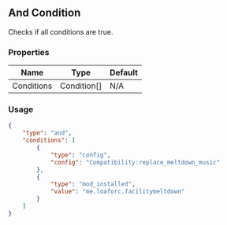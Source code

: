 ## And Condition
Checks if all conditions are true.

### Properties
| Name | Type | Default |
|--------|-------|---------|
| Conditions | Condition[] | N/A |

### Usage
```json
{
    "type": "and",
    "conditions": [
        {
            "type": "config",
            "config": "Compatibility:replace_meltdown_music"
        },
        {
            "type": "mod_installed",
            "value": "me.loaforc.facilitymeltdown"
        }
    ]
}
```